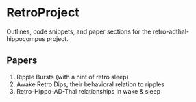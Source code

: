 RetroProject
============

Outlines, code snippets, and paper sections for the retro-adthal-hippocompus project.

Papers
------

1.	Ripple Bursts (with a hint of retro sleep)
2.	Awake Retro Dips, their behavioral relation to ripples
3.	Retro-Hippo-AD-Thal relationships in wake & sleep